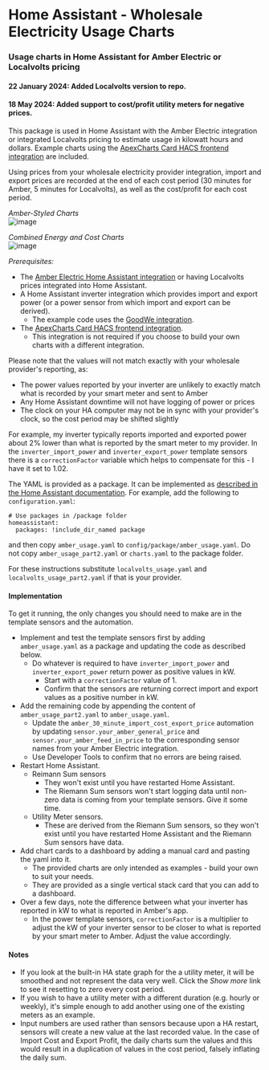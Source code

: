 # Home Assistant - Wholesale Electricity Usage Charts
### Usage charts in Home Assistant for Amber Electric or Localvolts pricing
#### 22 January 2024: Added Localvolts version to repo.
#### 18 May 2024: Added support to cost/profit utility meters for negative prices.

This package is used in Home Assistant with the Amber Electric integration or integrated Localvolts pricing to estimate usage in kilowatt hours and dollars. Example charts using the [ApexCharts Card HACS frontend integration](https://github.com/RomRider/apexcharts-card) are included.

Using prices from your wholesale electricity provider integration, import and export prices are recorded at the end of each cost period (30 minutes for Amber, 5 minutes for Localvolts), as well as the cost/profit for each cost period.



_Amber-Styled Charts_  
![image](https://github.com/melvanderwal/HA-Amber-Electric-Usage-Charts/assets/25993713/d68165a8-e863-4790-b9f9-8e7c3b6e5d1c)

_Combined Energy and Cost Charts_  
![image](https://github.com/melvanderwal/HA-Amber-Electric-Usage-Charts/assets/25993713/432e1dba-8350-4e5d-9068-4eac5badc526)

*Prerequisites:* 
* The [Amber Electric Home Assistant integration](https://www.home-assistant.io/integrations/amberelectric) or having Localvolts prices integrated into Home Assistant.
* A Home Assistant inverter integration which provides import and export power (or a power sensor from which import and export can be derived).
  * The example code uses the [GoodWe integration](https://www.home-assistant.io/integrations/goodwe/).
* The [ApexCharts Card HACS frontend integration](https://github.com/RomRider/apexcharts-card).
  * This integration is not required if you choose to build your own charts with a different integration.

Please note that the values will not match exactly with your wholesale provider's reporting, as:
* The power values reported by your inverter are unlikely to exactly match what is recorded by your smart meter and sent to Amber
* Any Home Assistant downtime will not have logging of power or prices
* The clock on your HA computer may not be in sync with your provider's clock, so the cost period may be shifted slightly

For example, my inverter typically reports imported and exported power about 2% lower than what is reported by the smart meter to my provider. In the `inverter_import_power` and `inverter_export_power` template sensors there is a `correctionFactor` variable which helps to compensate for this - I have it set to 1.02.

The YAML is provided as a package. It can be implemented as [described in the Home Assistant documentation](https://www.home-assistant.io/docs/configuration/packages/).  For example, add the following to `configuration.yaml`:
```
# Use packages in /package folder
homeassistant:
  packages: !include_dir_named package
```
and then copy `amber_usage.yaml` to `config/package/amber_usage.yaml`. Do not copy `amber_usage_part2.yaml` or `charts.yaml` to the package folder. 

For these instructions substitute `localvolts_usage.yaml` and `localvolts_usage_part2.yaml` if that is your provider.

#### Implementation
To get it running, the only changes you should need to make are in the template sensors and the automation.
* Implement and test the template sensors first by adding `amber_usage.yaml` as a package and updating the code as described below.
  * Do whatever is required to have `inverter_import_power` and `inverter_export_power` return power as positive values in kW.
    * Start with a `correctionFactor` value of 1.
    * Confirm that the sensors are returning correct import and export values as a positive number in kW.
* Add the remaining code by appending the content of `amber_usage_part2.yaml` to `amber_usage.yaml`.
  * Update the `amber_30_minute_import_cost_export_price` automation by updating `sensor.your_amber_general_price` and `sensor.your_amber_feed_in_price` to the corresponding sensor names from your Amber Electric integration.
  * Use Developer Tools to confirm that no errors are being raised.
* Restart Home Assistant.
  * Reimann Sum sensors
    * They won't exist until you have restarted Home Assistant.
    * The Riemann Sum sensors won't start logging data until non-zero data is coming from your template sensors. Give it some time.
  * Utility Meter sensors.
    * These are derived from the Riemann Sum sensors, so they won't exist until you have restarted Home Assistant and the Riemann Sum sensors have data.
* Add chart cards to a dashboard by adding a manual card and pasting the yaml into it.
  * The provided charts are only intended as examples - build your own to suit your needs.
  * They are provided as a single vertical stack card that you can add to a dashboard.
* Over a few days, note the difference between what your inverter has reported in kW to what is reported in Amber's app.
  * In the power template sensors, `correctionFactor` is a multiplier to adjust the kW of your inverter sensor to be closer to what is reported by your smart meter to Amber.  Adjust the value accordingly.

#### Notes
* If you look at the built-in HA state graph for the a utility meter, it will be smoothed and not represent the data very well.  Click the _Show more_ link to see it resetting to zero every cost period.
* If you wish to have a utility meter with a different duration (e.g. hourly or weekly), it's simple enough to add another using one of the existing meters as an example.
* Input numbers are used rather than sensors because upon a HA restart, sensors will create a new value at the last recorded value. In the case of Import Cost and Export Profit, the daily charts sum the values and this would result in a duplication of values in the cost period, falsely inflating the daily sum.
